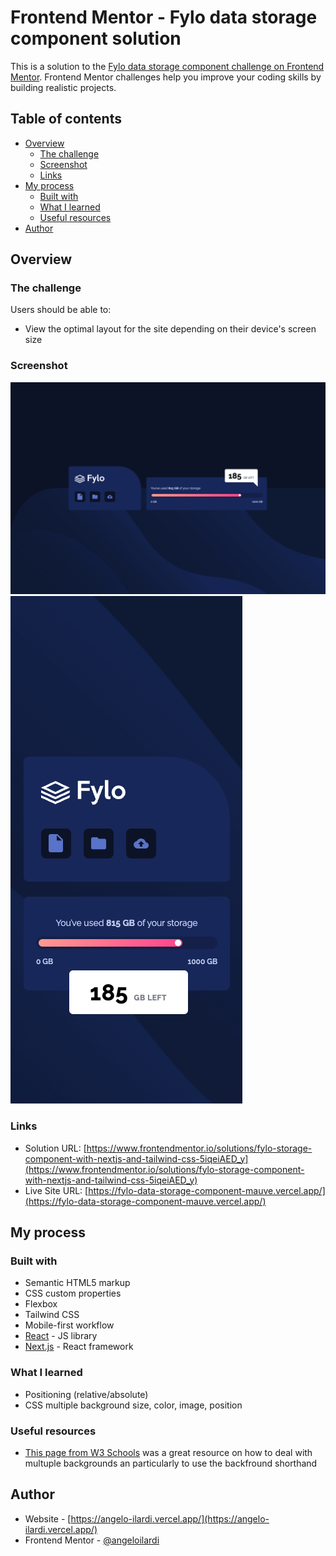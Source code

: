 # Frontend Mentor - Fylo data storage component solution

This is a solution to the [Fylo data storage component challenge on Frontend Mentor](https://www.frontendmentor.io/challenges/fylo-data-storage-component-1dZPRbV5n). Frontend Mentor challenges help you improve your coding skills by building realistic projects.

## Table of contents

- [Overview](#overview)
  - [The challenge](#the-challenge)
  - [Screenshot](#screenshot)
  - [Links](#links)
- [My process](#my-process)
  - [Built with](#built-with)
  - [What I learned](#what-i-learned)
  - [Useful resources](#useful-resources)
- [Author](#author)

## Overview

### The challenge

Users should be able to:

- View the optimal layout for the site depending on their device's screen size

### Screenshot

![screnshot desktop](./public/images/fylo%20screenshot%20desktop.png)
![screenshot mobile](./public/images/fylo%20screenshot%20mobile.png)

### Links

- Solution URL: [https://www.frontendmentor.io/solutions/fylo-storage-component-with-nextjs-and-tailwind-css-5iqeiAED_y](https://www.frontendmentor.io/solutions/fylo-storage-component-with-nextjs-and-tailwind-css-5iqeiAED_y)
- Live Site URL: [https://fylo-data-storage-component-mauve.vercel.app/](https://fylo-data-storage-component-mauve.vercel.app/)

## My process

### Built with

- Semantic HTML5 markup
- CSS custom properties
- Flexbox
- Tailwind CSS
- Mobile-first workflow
- [React](https://reactjs.org/) - JS library
- [Next.js](https://nextjs.org/) - React framework

### What I learned

- Positioning (relative/absolute)
- CSS multiple background size, color, image, position

### Useful resources

- [This page from W3 Schools](https://www.w3schools.com/css/css3_backgrounds.asp) was a great resource on how to deal with multuple backgrounds an particularly to use the backfround shorthand

## Author

- Website - [https://angelo-ilardi.vercel.app/](https://angelo-ilardi.vercel.app/)
- Frontend Mentor - [@angeloilardi](https://www.frontendmentor.io/profile/angeloilardi)

